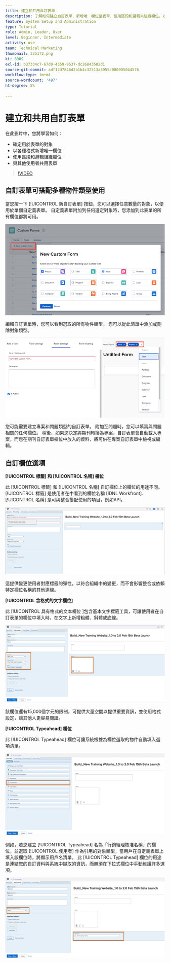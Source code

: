 ```yaml
---
title: 建立和共用自訂表單
description: 了解如何建立自訂表單、新增唯一欄位至表單、使用區段和邏輯來組織欄位，以及和使用者共用表單。
feature: System Setup and Administration
type: Tutorial
role: Admin, Leader, User
level: Beginner, Intermediate
activity: use
team: Technical Marketing
thumbnail: 335172.png
kt: 8909
exl-id: b37334c7-67d0-4359-9537-dc26843582d1
source-git-commit: adf12d7846d2a1b4c32513a3955c080905044576
workflow-type: tm+mt
source-wordcount: '497'
ht-degree: 5%

---
```


# 建立和共用自訂表單

在此影片中，您將學習如何：

* 確定用於表單的對象
* 以各種格式新增唯一欄位
* 使用區段和邏輯組織欄位
* 與其他使用者共用表單

>[!VIDEO](https://video.tv.adobe.com/v/335172/?quality=12)

## 自訂表單可搭配多種物件類型使用

當您按一下 [!UICONTROL 新自訂表單] 按鈕，您可以選擇任意數量的對象，以便用於單個自定義表單。 自定義表單附加到任何選定對象時，您添加到此表單的所有欄位都將可用。

![顯示 [!UICONTROL 新自訂表單] 對象選項](assets/create-custom-form.png)

編輯自訂表單時，您可以看到選取的所有物件類型。 您可以從此清單中添加或刪除對象類型。

![自訂表單視窗，顯示在表單編輯期間選取的物件類型](assets/edit-custom-form.png)

您可能需要建立專案和問題類型的自訂表單。 附加至問題時，您可以填寫與問題相關的任何欄位。 稍後，如果您決定將期刊轉換為專案，自訂表單會自動載入專案，而您在期刊自訂表單欄位中放入的資料，將可供在專案自訂表單中檢視或編輯。

## 自訂欄位選項

**[!UICONTROL 標籤] 和 [!UICONTROL 名稱] 欄位**

此 [!UICONTROL 標籤] 和 [!UICONTROL 名稱] 自訂欄位上的欄位的用途不同。 [!UICONTROL 標籤] 是使用者在中看到的欄位名稱 [!DNL Workfront]. [!UICONTROL 名稱] 是可與整合搭配使用的項目，例如API。

![自訂表單視窗顯示 [!UICONTROL 標籤] 和 [!UICONTROL 名稱] 欄位](assets/custom-forms-field-label-and-name.png)

這提供變更使用者對應標籤的彈性，以符合組織中的變更，而不會影響整合或依賴特定欄位名稱的其他連線。

**[!UICONTROL 含格式的文字欄位]**

此 [!UICONTROL 具有格式的文本欄位 ]包含基本文字標籤工具，可讓使用者在自訂表單的欄位中填入時，在文字上新增粗體、斜體或底線。

![自訂表單視窗顯示 [!UICONTROL 具有格式的文本欄位] 選項](assets/custom-forms-text-field-with-formatting.png)

該欄位還有15,000個字元的限制，可提供大量空間以提供重要資訊，並使用格式設定，讓其他人更容易閱讀。

**[!UICONTROL Typeahead] 欄位**

此 [!UICONTROL Typeahead] 欄位可讓系統根據為欄位選取的物件自動填入選項清單。

![自訂表單視窗顯示 [!UICONTROL Typeahead] 欄位選項](assets/custom-forms-typeahead-1.png)

例如，若您建立 [!UICONTROL Typeahead] 名為「行銷經理核准名稱」的欄位，並選取 [!UICONTROL 使用者] 作為引用的對象類型，當用戶在自定義表單上填入該欄位時，將顯示用戶名清單。 此 [!UICONTROL Typeahead] 欄位的用途是連結您的自訂資料與系統中擷取的資訊，而無須在下拉式欄位中手動維護許多選項。

![自訂表單視窗顯示 [!UICONTROL Typeahead] 下拉式功能表](assets/custom-forms-typeahead-2.png)
